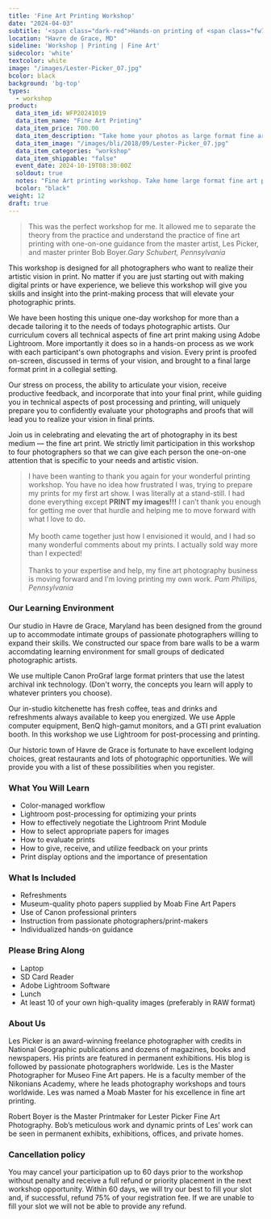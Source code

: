 ```yaml
---
title: 'Fine Art Printing Workshop'
date: "2024-04-03"
subtitle: '<span class="dark-red">Hands-on printing of <span class="fw7">your pictures</span> on our professional large-format printers.</span>'
location: "Havre de Grace, MD"
sideline: 'Workshop | Printing | Fine Art'
sidecolor: 'white'
textcolor: white
image: "/images/Lester-Picker_07.jpg"
bcolor: black
background: 'bg-top'
types:
  - workshop
product:
  data_item_id: WFP20241019
  data_item_name: "Fine Art Printing"
  data_item_price: 700.00
  data_item_description: "Take home your photos as large format fine art prints."
  data_item_image: "/images/bli/2018/09/Lester-Picker_07.jpg"
  data_item_categories: "workshop"
  data_item_shippable: "false"
  event_date: 2024-10-19T08:30:00Z
  soldout: true
  notes: "Fine Art printing workshop. Take home large format fine art prints."
  bcolor: "black"
weight: 12
draft: true
---
```

> This was the perfect workshop for me. It allowed me to separate the theory from the practice and understand the practice of fine art printing with one-on-one guidance from the master artist, Les Picker, and master printer Bob Boyer.<cite>Gary Schubert, Pennsylvania</cite>

This workshop is designed for all photographers who want to realize their artistic vision in print. No matter if you are just starting out with making digital prints or have experience, we believe this workshop will give you skills and insight into the print-making process that will elevate your photographic prints. 

We have been hosting this unique one-day workshop for more than a decade tailoring it to the needs of todays photographic artists. Our curriculum covers all technical aspects of fine art print making using Adobe Lightroom. More importantly it does so in a hands-on process as we work with each participant's own photographs and vision. Every print is proofed on-screen, discussed in terms of your vision, and brought to a final large format print in a collegial setting. 

Our stress on process, the ability to articulate your vision, receive productive feedback, and incorporate that into your final print, while guiding you in technical aspects of post processing and printing, will uniquely prepare you to confidently  evaluate your photographs and proofs that will lead you to realize your vision in final prints.

Join us in celebrating and elevating the art of photography in its best medium &mdash; the fine art print. We strictly limit participation in this workshop to four photographers so that we can give each person the one-on-one attention that is specific to your needs and artistic vision.


> I have been wanting to thank you again for your wonderful printing workshop.  You have no idea how frustrated I was, trying to prepare my prints for my first art show. I was literally at a stand-still. I had done everything except **PRINT my images!!!** I can’t thank you enough for getting me over that hurdle and helping me to move forward with what I love to do.<br><br>My booth came together just how I envisioned it would, and I had so many wonderful comments about my prints.  I actually sold way more than I expected!<br><br>Thanks to your expertise and help, my fine art photography business is moving forward and I’m loving printing my own work.<cite> Pam Phillips, Pennsylvania</cite>

### Our Learning Environment
Our studio in Havre de Grace, Maryland has been designed from the ground up to accommodate intimate groups of passionate photographers willing to expand their skills. We constructed our space from bare walls to be a warm accomdating learning environment for small groups of dedicated photographic artists.

We use multiple Canon ProGraf large format printers that use the latest archival ink technology. (Don't worry, the concepts you learn will apply to whatever printers you choose).

Our in-studio kitchenette has fresh coffee, teas and drinks and refreshments always available to keep you energized. We use Apple computer equipment, BenQ high-gamut monitors, and a GTI print evaluation booth. In this workshop we use Lightroom for post-processing and printing.

Our historic town of Havre de Grace is fortunate to have excellent lodging choices, great restaurants and lots of photographic opportunities. We will provide you with a list of these possibilities when you register.

### What You Will Learn
- Color-managed workflow
- Lightroom post-processing for optimizing your prints
- How to effectively negotiate the Lightroom Print Module
- How to select appropriate papers for images
- How to evaluate prints
- How to give, receive, and utilize feedback on your prints
- Print display options and the importance of presentation

### What Is Included
- Refreshments
- Museum-quality photo papers supplied by Moab Fine Art Papers
- Use of Canon professional printers
- Instruction from passionate photographers/print-makers
- Individualized hands-on guidance

### Please Bring Along
- Laptop
- SD Card Reader
- Adobe Lightroom Software
- Lunch
- At least 10 of your own high-quality images (preferably in RAW format)

### About Us

Les Picker is an award-winning freelance photographer with credits in National Geographic publications and dozens of magazines, books and newspapers. His prints are featured in permanent exhibitions. His blog is followed by passionate photographers worldwide. Les is the Master Photographer for Museo Fine Art papers. He is a faculty member of the Nikonians Academy, where he leads photography workshops and tours worldwide. Les was named a Moab Master for his excellence in fine art printing.

Robert Boyer is the Master Printmaker for Lester Picker Fine Art Photography. Bob’s meticulous work and dynamic prints of Les’ work can be seen in permanent exhibits, exhibitions, offices, and private homes.

### Cancellation policy 

You may cancel your participation up to 60 days prior to the workshop without penalty and receive a full refund or priority placement in the next workshop opportunity. Within 60 days, we will try our best to fill your slot and, if successful, refund 75% of your registration fee. If we are unable to fill your slot we will not be able to provide any refund.
